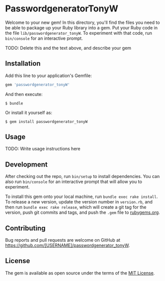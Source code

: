 # PasswordgeneratorTonyW

Welcome to your new gem! In this directory, you'll find the files you need to be able to package up your Ruby library into a gem. Put your Ruby code in the file `lib/passwordgenerator_tonyW`. To experiment with that code, run `bin/console` for an interactive prompt.

TODO: Delete this and the text above, and describe your gem

## Installation

Add this line to your application's Gemfile:

```ruby
gem 'passwordgenerator_tonyW'
```

And then execute:

    $ bundle

Or install it yourself as:

    $ gem install passwordgenerator_tonyW

## Usage

TODO: Write usage instructions here

## Development

After checking out the repo, run `bin/setup` to install dependencies. You can also run `bin/console` for an interactive prompt that will allow you to experiment.

To install this gem onto your local machine, run `bundle exec rake install`. To release a new version, update the version number in `version.rb`, and then run `bundle exec rake release`, which will create a git tag for the version, push git commits and tags, and push the `.gem` file to [rubygems.org](https://rubygems.org).

## Contributing

Bug reports and pull requests are welcome on GitHub at https://github.com/[USERNAME]/passwordgenerator_tonyW.

## License

The gem is available as open source under the terms of the [MIT License](https://opensource.org/licenses/MIT).
